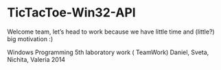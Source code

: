 TicTacToe-Win32-API
===================

Welcome team, let’s head to work because we have little time and (little?) big motivation :)

Windows Programming 5th laboratory work ( TeamWork)
Daniel, Sveta, Nichita, Valeria
2014
